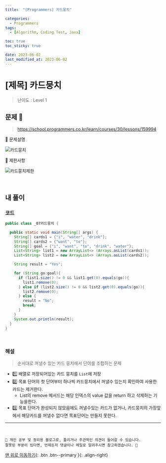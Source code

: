 ```yaml
---
title:  "[Programmers] 카드뭉치" 

categories:
  - Programmers
tags:
  - [Algorithm, Coding Test, Java]

toc: true
toc_sticky: true

date: 2023-06-02
last_modified_at: 2023-06-02
---
```


# [제목] 카드뭉치

> 난이도 : Level 1

## 문제 🎯

> <https://school.programmers.co.kr/learn/courses/30/lessons/159994>

📢 문제설명

![카드뭉치](https://github.com/hwet-j/hwet-j.github.io/assets/81364742/5a695ed7-665b-4494-a69f-7429b7b185d7)

📢 제한사항

![카드뭉치제한](https://github.com/hwet-j/hwet-j.github.io/assets/81364742/e2daf1d6-b83a-437d-a4ae-7e827c35cf44)


<br>

## 내 풀이

### 코드

```java
public class _07카드뭉치 {

  public static void main(String[] args) {
    String[] cards1 = {"i", "water", "drink"};
    String[] cards2 = {"want", "to"};
    String[] goal = {"i", "want", "to", "drink", "water"};
    List<String> list1 = new ArrayList<> (Arrays.asList(cards1));
    List<String> list2 = new ArrayList<> (Arrays.asList(cards2));

    String result = "Yes";

    for (String go:goal){
      if (list1.size() != 0 && list1.get(0).equals(go)){
        list1.remove(0);
      } else if (list2.size() != 0 && list2.get(0).equals(go)){
        list2.remove(0);
      } else {
        result = "No";
        break;
      }
    }
    System.out.println(result);
  }
}

```

<br>

### 해설 

> 순서대로 꺼낼수 있는 카드 뭉치에서 단어를 조합하는 문제

- 1️⃣ 배열로 저장되어있는 카드 뭉치를 `List`에 저장
- 2️⃣ 목표 단어의 첫 단어부터 하나씩 카드뭉치에서 꺼낼수 있는지 확인하여 사용한 카드는 제거한다.
  - List의 remove 메서드는 해당 인덱스의 value 값을 return 하고 삭제하는 기능을한다.
- 3️⃣ 목표 단어가 완성되지 않았음에도 꺼낼수있는 카드가 없거나, 카드뭉치의 가장앞에서 해당카드를 꺼낼수 없다면 목표단어는 만들지 못한다. 

***
<br> 

    📢 개인 공부 및 정리용 블로그로, 틀리거나 주관적인 의견이 들어갈 수 있습니다.
    잘못된 부분이 있다면, 언제든지 댓글이나 메일로 알려주시면 참고하겠습니다. 🔔

[맨 위로 이동하기](#){: .btn .btn--primary }{: .align-right}
